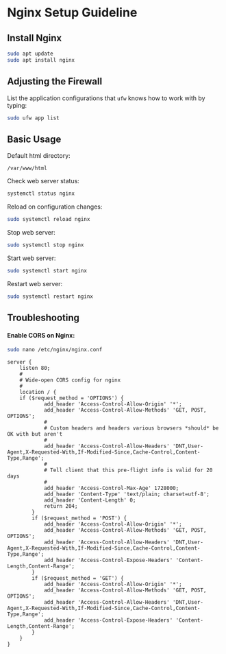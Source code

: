 # Nginx Setup Guideline

## Install Nginx
```sh
sudo apt update
sudo apt install nginx
```
## Adjusting the Firewall
List the application configurations that `ufw` knows how to work with by typing:
```sh
sudo ufw app list
```
## Basic Usage
Default html directory:
```
/var/www/html
```
Check web server status:
```sh
systemctl status nginx
```
Reload on configuration changes:
```sh
sudo systemctl reload nginx
```
Stop web server:
```sh
sudo systemctl stop nginx
```
Start web server:
```sh
sudo systemctl start nginx
```
Restart web server:
```sh
sudo systemctl restart nginx
```
## Troubleshooting
#### Enable CORS on Nginx:
```sh
sudo nano /etc/nginx/nginx.conf
```
```
server {
    listen 80;
    #
    # Wide-open CORS config for nginx
    #
    location / {
    if ($request_method = 'OPTIONS') {
            add_header 'Access-Control-Allow-Origin' '*';
            add_header 'Access-Control-Allow-Methods' 'GET, POST, OPTIONS';
            #
            # Custom headers and headers various browsers *should* be OK with but aren't
            #
            add_header 'Access-Control-Allow-Headers' 'DNT,User-Agent,X-Requested-With,If-Modified-Since,Cache-Control,Content-Type,Range';
            #
            # Tell client that this pre-flight info is valid for 20 days
            #
            add_header 'Access-Control-Max-Age' 1728000;
            add_header 'Content-Type' 'text/plain; charset=utf-8';
            add_header 'Content-Length' 0;
            return 204;
        }
        if ($request_method = 'POST') {
            add_header 'Access-Control-Allow-Origin' '*';
            add_header 'Access-Control-Allow-Methods' 'GET, POST, OPTIONS';
            add_header 'Access-Control-Allow-Headers' 'DNT,User-Agent,X-Requested-With,If-Modified-Since,Cache-Control,Content-Type,Range';
            add_header 'Access-Control-Expose-Headers' 'Content-Length,Content-Range';
        }
        if ($request_method = 'GET') {
            add_header 'Access-Control-Allow-Origin' '*';
            add_header 'Access-Control-Allow-Methods' 'GET, POST, OPTIONS';
            add_header 'Access-Control-Allow-Headers' 'DNT,User-Agent,X-Requested-With,If-Modified-Since,Cache-Control,Content-Type,Range';
            add_header 'Access-Control-Expose-Headers' 'Content-Length,Content-Range';
        }
    }
}
```
